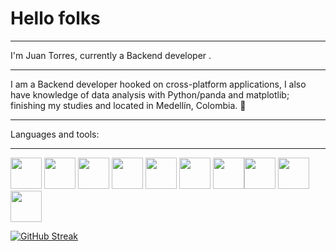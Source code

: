 # Hello folks 

------------
I'm Juan Torres, currently a Backend developer .

------------

I am a Backend developer hooked on cross-platform applications, I also have knowledge of data analysis with Python/panda and matplotlib; finishing my studies and located in Medellín, Colombia. 📍

------------


Languages and tools:

------------

<img width="50" height="50" src="https://cdn.jsdelivr.net/gh/devicons/devicon/icons/html5/html5-original.svg" /> <img width="50" height="50" src="https://cdn.jsdelivr.net/gh/devicons/devicon/icons/css3/css3-original.svg" />     <img width="50" height="50" src="https://cdn.jsdelivr.net/gh/devicons/devicon/icons/nodejs/nodejs-original.svg" /> <img width="50" height="50" src="https://cdn.jsdelivr.net/gh/devicons/devicon/icons/bootstrap/bootstrap-original.svg" />                                                                                                                       <img width="50" height="50" src="https://cdn.jsdelivr.net/gh/devicons/devicon/icons/angularjs/angularjs-original.svg" /> <img width="50" height="50" src="https://cdn.jsdelivr.net/gh/devicons/devicon/icons/ionic/ionic-original.svg"/>   <img width="50" height="50" src="https://cdn.jsdelivr.net/gh/devicons/devicon/icons/androidstudio/androidstudio-original.svg" /><img width="50" height="50" src="https://cdn.jsdelivr.net/gh/devicons/devicon/icons/javascript/javascript-original.svg" /> <img width="50" height="50" src="https://cdn.jsdelivr.net/gh/devicons/devicon/icons/mongodb/mongodb-original-wordmark.svg" /><img width="50" height="50" src="https://cdn.jsdelivr.net/gh/devicons/devicon/icons/mysql/mysql-original-wordmark.svg" />




[![GitHub Streak](https://streak-stats.demolab.com/?user=black-software100&theme=dark)](https://git.io/streak-stats)

